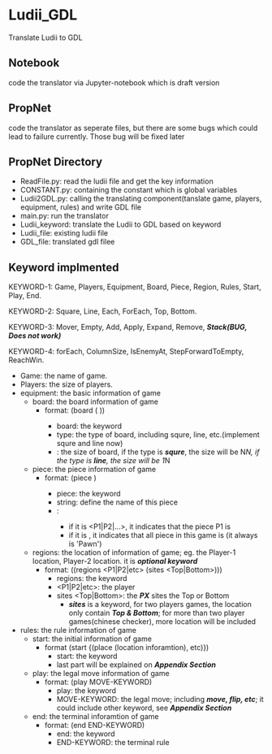 # Ludii_GDL
Translate Ludii to GDL

## Notebook
code the translator via Jupyter-notebook which is draft version

## PropNet
code the translator as seperate files, but there are some bugs which could lead to failure currently. 
Those bug will be fixed later

## PropNet Directory
 + ReadFile.py: read the ludii file and get the key information
 + CONSTANT.py: containing the constant which is global variables
 + Ludii2GDL.py: calling the translating component(tanslate game, players, equipment, rules) and write GDL file
 + main.py: run the translator
 + Ludii_keyword: translate the Ludii to GDL based on keyword
 + Ludii_file: existing ludii file
 + GDL_file: translated gdl filee

## Keyword implmented
KEYWORD-1: Game, Players, Equipment, Board, Piece, Region, Rules, Start, Play, End. 
  
KEYWORD-2: Square, Line, Each, ForEach, Top, Bottom. 
  
KEYWORD-3: Mover, Empty, Add, Apply, Expand, Remove, ***Stack(BUG, Does not work)***
  
KEYWORD-4: forEach, ColumnSize, IsEnemyAt, StepForwardToEmpty, ReachWin. 
  
  
 + Game: the name of game. 
 + Players: the size of players. 
 + equipment: the basic information of game
   * board: the board information of game
     + format: (board (<type> <int>))
       * board: the keyword
       * type: the type of board, including squre, line, etc.(implement squre and line now)
       * <int>: the size of board, if the type is ***squre***, the size will be N*N, if the type is ***line***, the size will be 1*N
   * piece: the piece information of game
     + format: (piece <string> <KEYWORD>)
       * piece: the keyword
       * string: define the name of this piece
       * <KEYWORD>: 
         + if it is <P1|P2|...>, it indicates that the piece P1 is <string>
         + if it is <Each>, it indicates that all piece in this game is <string>(it always is 'Pawn')
   * regions: the location of information of game; eg. the Player-1 location, Player-2 location. it is ***optional keyword***
     + format: ((regions <P1|P2|etc> (sites <Top|Bottom>)))
       * regions: the keyword
       * <P1|P2|etc>: the player
       * sites <Top|Bottom>: the ***PX*** sites the Top or Bottom
         + ***sites*** is a keyword, for two players games, the location only contain ***Top & Bottom***; for more than two player games(chinese checker), more location will be included
 + rules: the rule information of game
   * start: the initial information of game
     + format (start {(place (location inforamtion), etc)})
       * start: the keyword
       * last part will be explained on ***Appendix Section***
   * play: the legal move information of game
     + format: (play MOVE-KEYWORD)
       * play: the keyword
       * MOVE-KEYWORD: the legal move; including ***move, flip, etc***; it could include other keyword, see ***Appendix Section***
   * end: the terminal inforamtion of game
     + format: (end END-KEYWORD)
       * end: the keyword
       * END-KEYWORD: the terminal rule
    
         
         
         
         
     
